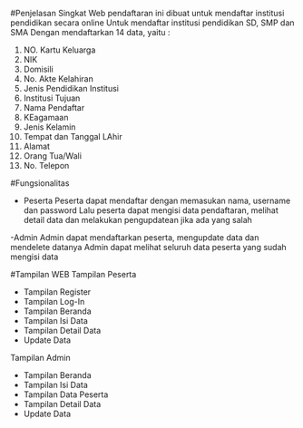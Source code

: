 #Penjelasan Singkat
Web pendaftaran ini dibuat untuk mendaftar institusi pendidikan secara online
Untuk mendaftar institusi pendidikan SD, SMP dan SMA
Dengan mendaftarkan 14 data, yaitu :
1. NO. Kartu Keluarga
2. NIK
3. Domisili
4. No. Akte Kelahiran
5. Jenis Pendidikan Institusi
6. Institusi Tujuan
7. Nama Pendaftar
8. KEagamaan
9. Jenis Kelamin
10. Tempat dan Tanggal LAhir
11. Alamat
12. Orang Tua/Wali
13. No. Telepon

#Fungsionalitas
- Peserta
Peserta dapat mendaftar dengan memasukan nama, username dan password
Lalu peserta dapat mengisi data pendaftaran, melihat detail data dan melakukan pengupdatean jika ada yang salah

-Admin
Admin dapat mendaftarkan peserta, mengupdate data dan mendelete datanya
Admin dapat melihat seluruh data peserta yang sudah mengisi data

#Tampilan WEB
Tampilan Peserta
- Tampilan Register
- Tampilan Log-In
- Tampilan Beranda
- Tampilan Isi Data
- Tampilan Detail Data
- Update Data

Tampilan Admin
- Tampilan Beranda
- Tampilan Isi Data
- Tampilan Data Peserta
- Tampilan Detail Data
- Update Data
